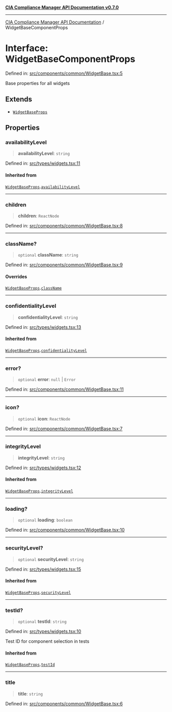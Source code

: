 [**CIA Compliance Manager API Documentation v0.7.0**](../README.md)

***

[CIA Compliance Manager API Documentation](../globals.md) / WidgetBaseComponentProps

# Interface: WidgetBaseComponentProps

Defined in: [src/components/common/WidgetBase.tsx:5](https://github.com/Hack23/cia-compliance-manager/blob/main/src/components/common/WidgetBase.tsx#L5)

Base properties for all widgets

## Extends

- [`WidgetBaseProps`](WidgetBaseProps.md)

## Properties

### availabilityLevel

> **availabilityLevel**: `string`

Defined in: [src/types/widgets.tsx:11](https://github.com/Hack23/cia-compliance-manager/blob/main/src/types/widgets.tsx#L11)

#### Inherited from

[`WidgetBaseProps`](WidgetBaseProps.md).[`availabilityLevel`](WidgetBaseProps.md#availabilitylevel)

***

### children

> **children**: `ReactNode`

Defined in: [src/components/common/WidgetBase.tsx:8](https://github.com/Hack23/cia-compliance-manager/blob/main/src/components/common/WidgetBase.tsx#L8)

***

### className?

> `optional` **className**: `string`

Defined in: [src/components/common/WidgetBase.tsx:9](https://github.com/Hack23/cia-compliance-manager/blob/main/src/components/common/WidgetBase.tsx#L9)

#### Overrides

[`WidgetBaseProps`](WidgetBaseProps.md).[`className`](WidgetBaseProps.md#classname)

***

### confidentialityLevel

> **confidentialityLevel**: `string`

Defined in: [src/types/widgets.tsx:13](https://github.com/Hack23/cia-compliance-manager/blob/main/src/types/widgets.tsx#L13)

#### Inherited from

[`WidgetBaseProps`](WidgetBaseProps.md).[`confidentialityLevel`](WidgetBaseProps.md#confidentialitylevel)

***

### error?

> `optional` **error**: `null` \| `Error`

Defined in: [src/components/common/WidgetBase.tsx:11](https://github.com/Hack23/cia-compliance-manager/blob/main/src/components/common/WidgetBase.tsx#L11)

***

### icon?

> `optional` **icon**: `ReactNode`

Defined in: [src/components/common/WidgetBase.tsx:7](https://github.com/Hack23/cia-compliance-manager/blob/main/src/components/common/WidgetBase.tsx#L7)

***

### integrityLevel

> **integrityLevel**: `string`

Defined in: [src/types/widgets.tsx:12](https://github.com/Hack23/cia-compliance-manager/blob/main/src/types/widgets.tsx#L12)

#### Inherited from

[`WidgetBaseProps`](WidgetBaseProps.md).[`integrityLevel`](WidgetBaseProps.md#integritylevel)

***

### loading?

> `optional` **loading**: `boolean`

Defined in: [src/components/common/WidgetBase.tsx:10](https://github.com/Hack23/cia-compliance-manager/blob/main/src/components/common/WidgetBase.tsx#L10)

***

### securityLevel?

> `optional` **securityLevel**: `string`

Defined in: [src/types/widgets.tsx:15](https://github.com/Hack23/cia-compliance-manager/blob/main/src/types/widgets.tsx#L15)

#### Inherited from

[`WidgetBaseProps`](WidgetBaseProps.md).[`securityLevel`](WidgetBaseProps.md#securitylevel)

***

### testId?

> `optional` **testId**: `string`

Defined in: [src/types/widgets.tsx:10](https://github.com/Hack23/cia-compliance-manager/blob/main/src/types/widgets.tsx#L10)

Test ID for component selection in tests

#### Inherited from

[`WidgetBaseProps`](WidgetBaseProps.md).[`testId`](WidgetBaseProps.md#testid)

***

### title

> **title**: `string`

Defined in: [src/components/common/WidgetBase.tsx:6](https://github.com/Hack23/cia-compliance-manager/blob/main/src/components/common/WidgetBase.tsx#L6)
